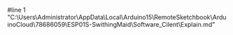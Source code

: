 #line 1 "C:\\Users\\Administrator\\AppData\\Local\\Arduino15\\RemoteSketchbook\\ArduinoCloud\\78686059\\ESP01S-SwithingMaid\\Software_Cilent\\Explain.md"
